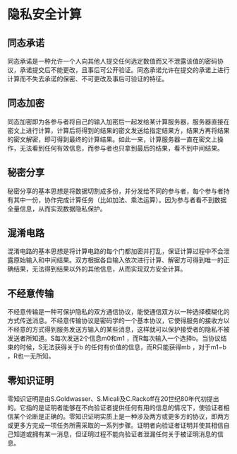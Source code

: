 # 隐私安全计算
## 同态承诺

同态承诺是一种允许一个人向其他人提交任何选定数值而又不泄露该值的密码协议，承诺提交后不能更改，且事后可公开验证。同态承诺允许在提交的承诺上进行计算而不失去承诺的保密、不可更改及事后可验证的特征。

## 同态加密

同态加密即为各参与者将自己的输入加密后一起发给某计算服务器，服务器直接在密文上进行计算，计算后将得到的结果的密文发送给指定结果方，结果方再将结果的密文解密，即可得到最终的计算结果。如此一来，计算服务器一直在密文上操作，无法看到任何有效信息，而参与者也只拿到最后的结果，看不到中间结果。

## 秘密分享

秘密分享的基本思想是将数据切割成多份，并分发给不同的参与者，每个参与者持有其中一份，协作完成计算任务（比如加法、乘法运算）。因为参与者看不到数据全量信息，从而实现数据隐私保护。

## 混淆电路

混淆电路的基本思想是将计算电路的每个门都加密并打乱，保证计算过程中不会泄露原始输入和中间结果。双方根据各自输入依次进行计算、解密方可得到唯一的正确结果，无法得到结果以外的其他信息，从而实现双方安全计算。

## 不经意传输

不经意传输是一种可保护隐私的双方通信协议，能使通信双方以一种选择模糊化的方式传送消息。不经意传输协议是密码学的一个基本协议，它使得服务的接收方以不经意的方式得到服务发送方输入的某些消息，这样就可以保护接受者的隐私不被发送者所知道。S每次发送2个信息m0和m1 ，而R每次输入一个选择b。当协议结束的时候，S无法获得关于b 的任何有价值的信息，而R只能获得mb ，对于m1−b ，R也一无所知。

## 零知识证明

零知识证明是由S.Goldwasser、S.Micali及C.Rackoff在20世纪80年代初提出的。它指的是证明者能够在不向验证者提供任何有用的信息的情况下，使验证者相信某个论断是正确的。零知识证明实质上是一种涉及两方或更多方的协议，即两方或更多方完成一项任务所需采取的一系列步骤。证明者向验证者证明并使其相信自己知道或拥有某一消息，但证明过程不能向验证者泄漏任何关于被证明消息的信息。
